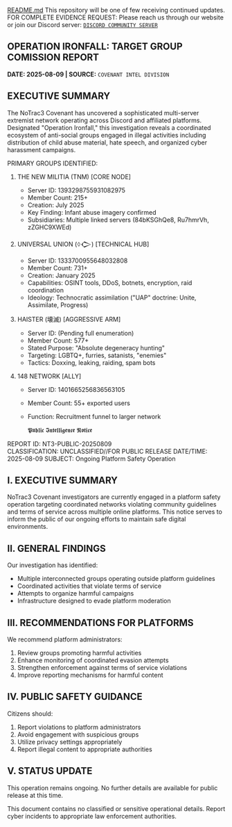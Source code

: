 [README.md](https://github.com/user-attachments/files/21803463/README.md)
This repository will be one of few receiving continued updates. 
FOR COMPLETE EVIDENCE REQUEST: Please reach us through our website or join our Discord server:  [```DISCORD COMMUNITY SERVER```](https://discord.gg/GEpEzNjAUh)

## OPERATION IRONFALL: TARGET GROUP COMISSION REPORT
__DATE: 2025-08-09  | SOURCE:__ `COVENANT INTEL DIVISION`

EXECUTIVE SUMMARY
--------------------------------------------------------------------------------
The NoTrac3 Covenant has uncovered a sophisticated multi-server extremist network 
operating across Discord and affiliated platforms. Designated "Operation Ironfall," 
this investigation reveals a coordinated ecosystem of anti-social groups engaged in 
illegal activities including distribution of child abuse material, hate speech, 
and organized cyber harassment campaigns.

PRIMARY GROUPS IDENTIFIED:

1. THE NEW MILITIA (TNM) [CORE NODE]
   - Server ID: 1393298755931082975
   - Member Count: 215+ 
   - Creation: July 2025
   - Key Finding: Infant abuse imagery confirmed
   - Subsidiaries: Multiple linked servers (84bKSGhQe8, Ru7hmrVh, zZGHC9XWEd)

2. UNIVERSAL UNION (ꕺ𒀖) [TECHNICAL HUB]  
   - Server ID: 1333700955648032808
   - Member Count: 731+
   - Creation: January 2025
   - Capabilities: OSINT tools, DDoS, botnets, encryption, raid coordination
   - Ideology: Technocratic assimilation ("UAP" doctrine: Unite, Assimilate, Progress)

3. HAISTER (壊滅) [AGGRESSIVE ARM]
   - Server ID: (Pending full enumeration) 
   - Member Count: 577+
   - Stated Purpose: "Absolute degeneracy hunting"
   - Targeting: LGBTQ+, furries, satanists, "enemies"
   - Tactics: Doxxing, leaking, raiding, spam bots

4. 148 NETWORK [ALLY]
   - Server ID: 1401665256836563105  
   - Member Count: 55+ exported users
   - Function: Recruitment funnel to larger network


        𝕻𝖚𝖇𝖑𝖎𝖈  𝕴𝖓𝖙𝖊𝖑𝖑𝖎𝖌𝖊𝖓𝖈𝖊 𝕹𝖔𝖙𝖎𝖈𝖊
     

REPORT ID: NT3-PUBLIC-20250809  
CLASSIFICATION: UNCLASSIFIED//FOR PUBLIC RELEASE
DATE/TIME: 2025-08-09 
SUBJECT: Ongoing Platform Safety Operation

I. EXECUTIVE SUMMARY
--------------------------------------------------------------------------------
NoTrac3 Covenant investigators are currently engaged in a platform safety operation
targeting coordinated networks violating community guidelines and terms of service
across multiple online platforms. This notice serves to inform the public of our
ongoing efforts to maintain safe digital environments.

II. GENERAL FINDINGS
--------------------------------------------------------------------------------

Our investigation has identified:

- Multiple interconnected groups operating outside platform guidelines
- Coordinated activities that violate terms of service
- Attempts to organize harmful campaigns
- Infrastructure designed to evade platform moderation

III. RECOMMENDATIONS FOR PLATFORMS
--------------------------------------------------------------------------------

We recommend platform administrators:

1. Review groups promoting harmful activities
2. Enhance monitoring of coordinated evasion attempts  
3. Strengthen enforcement against terms of service violations
4. Improve reporting mechanisms for harmful content

IV. PUBLIC SAFETY GUIDANCE
--------------------------------------------------------------------------------

Citizens should:

1. Report violations to platform administrators
2. Avoid engagement with suspicious groups
3. Utilize privacy settings appropriately
4. Report illegal content to appropriate authorities

V. STATUS UPDATE  
--------------------------------------------------------------------------------

This operation remains ongoing. No further details are available for public release at this time.

This document contains no classified or sensitive operational details.
Report cyber incidents to appropriate law enforcement authorities.

